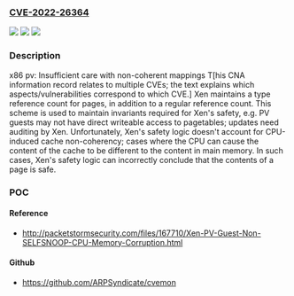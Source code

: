 ### [CVE-2022-26364](https://cve.mitre.org/cgi-bin/cvename.cgi?name=CVE-2022-26364)
![](https://img.shields.io/static/v1?label=Product&message=xen&color=blue)
![](https://img.shields.io/static/v1?label=Version&message=&color=brightgreen)
![](https://img.shields.io/static/v1?label=Vulnerability&message=unknown&color=brightgreen)

### Description

x86 pv: Insufficient care with non-coherent mappings T[his CNA information record relates to multiple CVEs; the text explains which aspects/vulnerabilities correspond to which CVE.] Xen maintains a type reference count for pages, in addition to a regular reference count. This scheme is used to maintain invariants required for Xen's safety, e.g. PV guests may not have direct writeable access to pagetables; updates need auditing by Xen. Unfortunately, Xen's safety logic doesn't account for CPU-induced cache non-coherency; cases where the CPU can cause the content of the cache to be different to the content in main memory. In such cases, Xen's safety logic can incorrectly conclude that the contents of a page is safe.

### POC

#### Reference
- http://packetstormsecurity.com/files/167710/Xen-PV-Guest-Non-SELFSNOOP-CPU-Memory-Corruption.html

#### Github
- https://github.com/ARPSyndicate/cvemon

